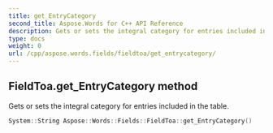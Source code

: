 ```yaml
---
title: get_EntryCategory
second_title: Aspose.Words for C++ API Reference
description: Gets or sets the integral category for entries included in the table. 
type: docs
weight: 0
url: /cpp/aspose.words.fields/fieldtoa/get_entrycategory/
---
```

## FieldToa.get_EntryCategory method


Gets or sets the integral category for entries included in the table.

```cpp
System::String Aspose::Words::Fields::FieldToa::get_EntryCategory()
```


